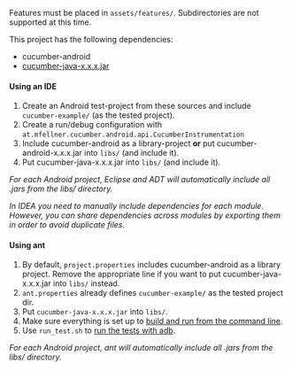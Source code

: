 Features must be placed in `assets/features/`. Subdirectories are not supported at this time.

This project has the following dependencies:

* cucumber-android
* [cucumber-java-x.x.x.jar](http://cukes.info/install-cucumber-jvm.html)

#### Using an IDE

1. Create an Android test-project from these sources and include `cucumber-example/` (as the tested project).
2. Create a run/debug configuration with `at.mfellner.cucumber.android.api.CucumberInstrumentation`
3. Include cucumber-android as a library-project **or** put cucumber-android-x.x.x.jar into `libs/` (and include it).
4. Put cucumber-java-x.x.x.jar into `libs/` (and include it).

*For each Android project, Eclipse and ADT will automatically include all .jars from the libs/ directory.*

*In IDEA you need to manually include dependencies for each module. However, you can share dependencies across modules by exporting them in order to avoid duplicate files.*

#### Using ant

1. By default, `project.properties` includes cucumber-android as a library project. Remove the appropriate line if you want to put cucumber-java-x.x.x.jar into `libs/` instead.
2. `ant.properties` already defines `cucumber-example/` as the tested project dir.
2. Put `cucumber-java-x.x.x.jar` into `libs/`.
3. Make sure everything is set up to [build and run from the command line](http://developer.android.com/tools/building/building-cmdline.html).
4. Use `run_test.sh` to [run the tests with adb](http://developer.android.com/tools/testing/testing_otheride.html#RunTestsCommand).

*For each Android project, ant will automatically include all .jars from the libs/ directory.*
